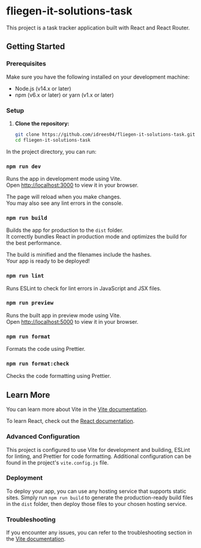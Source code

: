 # fliegen-it-solutions-task

This project is a task tracker application built with React and React Router.

## Getting Started

### Prerequisites

Make sure you have the following installed on your development machine:

- Node.js (v14.x or later)
- npm (v6.x or later) or yarn (v1.x or later)

### Setup

1. **Clone the repository:**

   ```bash
   git clone https://github.com/idrees04/fliegen-it-solutions-task.git
   cd fliegen-it-solutions-task

In the project directory, you can run:

### `npm run dev`

Runs the app in development mode using Vite.\
Open [http://localhost:3000](http://localhost:3000) to view it in your browser.

The page will reload when you make changes.\
You may also see any lint errors in the console.

### `npm run build`

Builds the app for production to the `dist` folder.\
It correctly bundles React in production mode and optimizes the build for the best performance.

The build is minified and the filenames include the hashes.\
Your app is ready to be deployed!

### `npm run lint`

Runs ESLint to check for lint errors in JavaScript and JSX files.

### `npm run preview`

Runs the built app in preview mode using Vite.\
Open [http://localhost:5000](http://localhost:5000) to view it in your browser.

### `npm run format`

Formats the code using Prettier.

### `npm run format:check`

Checks the code formatting using Prettier.

## Learn More

You can learn more about Vite in the [Vite documentation](https://vitejs.dev/).

To learn React, check out the [React documentation](https://reactjs.org/).

### Advanced Configuration

This project is configured to use Vite for development and building, ESLint for linting, and Prettier for code formatting. Additional configuration can be found in the project's `vite.config.js` file.

### Deployment

To deploy your app, you can use any hosting service that supports static sites. Simply run `npm run build` to generate the production-ready build files in the `dist` folder, then deploy those files to your chosen hosting service.

### Troubleshooting

If you encounter any issues, you can refer to the troubleshooting section in the [Vite documentation](https://vitejs.dev/guide/faq.html).
